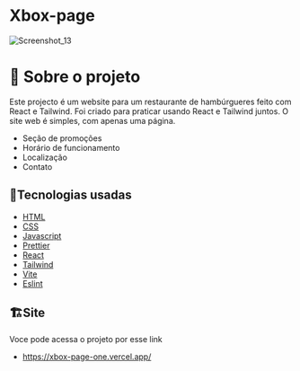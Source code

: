 # Xbox-page
![Screenshot_13](https://user-images.githubusercontent.com/74790193/206506843-239a3a73-3401-4088-8141-ec0c4466720f.png)
# 📖 Sobre o projeto
Este projecto é um website para um restaurante de hambúrgueres feito com React e Tailwind. Foi criado para praticar usando React e Tailwind juntos. O site web é simples, com apenas uma página.
- Seção de promoções
- Horário de funcionamento
- Localização
- Contato

## 🔧Tecnologias usadas

- [HTML](https://developer.mozilla.org/pt-BR/docs/Web/HTML)
- [CSS](https://developer.mozilla.org/pt-BR/docs/Web/CSS)
- [Javascript](https://developer.mozilla.org/pt-BR/docs/Web/JavaScript)
- [Prettier](https://prettier.io/)
- [React](https://pt-br.reactjs.org/)
- [Tailwind](https://tailwindcss.com/)
- [Vite](https://vitejs.dev/)
- [Eslint](https://eslint.org/)
 ## 🏗️Site
 Voce pode acessa o projeto por esse link
 - https://xbox-page-one.vercel.app/
